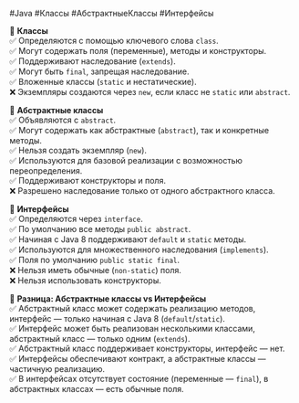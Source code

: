 #Java #Классы #АбстрактныеКлассы #Интерфейсы 

🔹 **Классы**  
✅ Определяются с помощью ключевого слова `class`.  
✅ Могут содержать поля (переменные), методы и конструкторы.  
✅ Поддерживают наследование (`extends`).  
✅ Могут быть `final`, запрещая наследование.  
✅ Вложенные классы (`static` и нестатические).  
❌ Экземпляры создаются через `new`, если класс не `static` или `abstract`.

🔹 **Абстрактные классы**  
✅ Объявляются с `abstract`.  
✅ Могут содержать как абстрактные (`abstract`), так и конкретные методы.  
✅ Нельзя создать экземпляр (`new`).  
✅ Используются для базовой реализации с возможностью переопределения.  
✅ Поддерживают конструкторы и поля.  
❌ Разрешено наследование только от одного абстрактного класса.

🔹 **Интерфейсы**  
✅ Определяются через `interface`.  
✅ По умолчанию все методы `public abstract`.  
✅ Начиная с Java 8 поддерживают `default` и `static` методы.  
✅ Используются для множественного наследования (`implements`).  
✅ Поля по умолчанию `public static final`.  
❌ Нельзя иметь обычные (`non-static`) поля.  
❌ Нельзя использовать конструкторы.

🔹 **Разница: Абстрактные классы vs Интерфейсы**  
✅ Абстрактный класс может содержать реализацию методов, интерфейс — только начиная с Java 8 (`default`/`static`).  
✅ Интерфейс может быть реализован несколькими классами, абстрактный класс — только одним (`extends`).  
✅ Абстрактный класс поддерживает конструкторы, интерфейс — нет.  
✅ Интерфейсы обеспечивают контракт, а абстрактные классы — частичную реализацию.  
✅ В интерфейсах отсутствует состояние (переменные — `final`), в абстрактных классах — есть обычные поля.